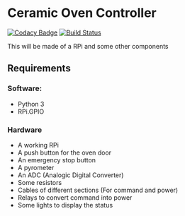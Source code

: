 # Ceramic Oven Controller

[![Codacy Badge](https://api.codacy.com/project/badge/Grade/60df6b888ba84ba5a4f7805335775fa8)](https://www.codacy.com/app/nilsdu29/ceramic_oven_controller?utm_source=github.com&amp;utm_medium=referral&amp;utm_content=nils-van-zuijlen/ceramic_oven_controller&amp;utm_campaign=Badge_Grade)
[![Build Status](https://travis-ci.org/nils-van-zuijlen/ceramic_oven_controller.svg?branch=master)](https://travis-ci.org/nils-van-zuijlen/ceramic_oven_controller)

This will be made of a RPi and some other components

## Requirements

### Software:

- Python 3
- RPi.GPIO

### Hardware

- A working RPi
- A push button for the oven door
- An emergency stop button
- A pyrometer
- An ADC (Analogic Digital Converter)
- Some resistors
- Cables of different sections (For command and power)
- Relays to convert command into power
- Some lights to display the status
